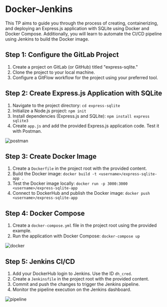 # Docker-Jenkins
This TP aims to guide you through the process of creating, containerizing, and deploying an Express.js application with SQLite using Docker and Docker Compose. Additionally, you will learn to automate the CI/CD pipeline using Jenkins to build the Docker image.
## Step 1: Configure the GitLab Project
1. Create a project on GitLab (or GitHub) titled "express-sqlite."
2. Clone the project to your local machine.
3. Configure a GitFlow workflow for the project using your preferred tool.
   
## Step 2: Create Express.js Application with SQLite
1. Navigate to the project directory: `cd express-sqlite`
2. Initialize a Node.js project: `npm init`
3. Install dependencies (Express.js and SQLite): `npm install express sqlite3`
4. Create `app.js` and add the provided Express.js application code. Test it with Postman.

![postman](https://github.com/hadil-kortas/express-sqlite/assets/97675597/d71b616e-a082-4abb-a8a9-032a9f5817e7)

## Step 3: Create Docker Image
1. Create a `Dockerfile` in the project root with the provided content.
2. Build the Docker image: `docker build -t <username>/express-sqlite-app .`
3. Test the Docker image locally: `docker run -p 3000:3000 <username>/express-sqlite-app`
4. Connect to DockerHub and publish the Docker image: `docker push <username>/express-sqlite-app`
   
## Step 4: Docker Compose
1. Create a `docker-compose.yml` file in the project root using the provided example.
2. Run the application with Docker Compose: `docker-compose up`

![docker](https://github.com/hadil-kortas/express-sqlite/assets/97675597/8a36a7a9-50cb-4648-be36-bdf6ee82ab8f)
## Step 5: Jenkins CI/CD
1. Add your DockerHub login to Jenkins. Use the ID `dh_cred`.
2. Create a `Jenkinsfile` in the project root with the provided content.
3. Commit and push the changes to trigger the Jenkins pipeline.
4. Monitor the pipeline execution on the Jenkins dashboard.
   
![pipeline](https://github.com/hadil-kortas/express-sqlite/assets/97675597/8cc7a4e6-39b4-44d3-80c2-08ef05c1d39a)
